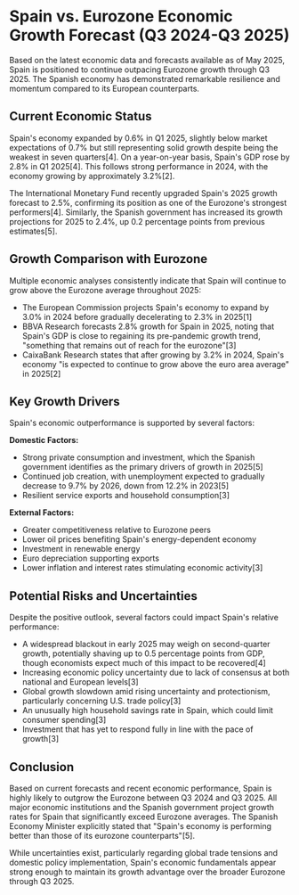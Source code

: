 # Spain vs. Eurozone Economic Growth Forecast (Q3 2024-Q3 2025)

Based on the latest economic data and forecasts available as of May 2025, Spain is positioned to continue outpacing Eurozone growth through Q3 2025. The Spanish economy has demonstrated remarkable resilience and momentum compared to its European counterparts.

## Current Economic Status

Spain's economy expanded by 0.6% in Q1 2025, slightly below market expectations of 0.7% but still representing solid growth despite being the weakest in seven quarters[4]. On a year-on-year basis, Spain's GDP rose by 2.8% in Q1 2025[4]. This follows strong performance in 2024, with the economy growing by approximately 3.2%[2].

The International Monetary Fund recently upgraded Spain's 2025 growth forecast to 2.5%, confirming its position as one of the Eurozone's strongest performers[4]. Similarly, the Spanish government has increased its growth projections for 2025 to 2.4%, up 0.2 percentage points from previous estimates[5].

## Growth Comparison with Eurozone

Multiple economic analyses consistently indicate that Spain will continue to grow above the Eurozone average throughout 2025:

- The European Commission projects Spain's economy to expand by 3.0% in 2024 before gradually decelerating to 2.3% in 2025[1]
- BBVA Research forecasts 2.8% growth for Spain in 2025, noting that Spain's GDP is close to regaining its pre-pandemic growth trend, "something that remains out of reach for the eurozone"[3]
- CaixaBank Research states that after growing by 3.2% in 2024, Spain's economy "is expected to continue to grow above the euro area average" in 2025[2]

## Key Growth Drivers

Spain's economic outperformance is supported by several factors:

**Domestic Factors:**
- Strong private consumption and investment, which the Spanish government identifies as the primary drivers of growth in 2025[5]
- Continued job creation, with unemployment expected to gradually decrease to 9.7% by 2026, down from 12.2% in 2023[5]
- Resilient service exports and household consumption[3]

**External Factors:**
- Greater competitiveness relative to Eurozone peers
- Lower oil prices benefiting Spain's energy-dependent economy
- Investment in renewable energy
- Euro depreciation supporting exports
- Lower inflation and interest rates stimulating economic activity[3]

## Potential Risks and Uncertainties

Despite the positive outlook, several factors could impact Spain's relative performance:

- A widespread blackout in early 2025 may weigh on second-quarter growth, potentially shaving up to 0.5 percentage points from GDP, though economists expect much of this impact to be recovered[4]
- Increasing economic policy uncertainty due to lack of consensus at both national and European levels[3]
- Global growth slowdown amid rising uncertainty and protectionism, particularly concerning U.S. trade policy[3]
- An unusually high household savings rate in Spain, which could limit consumer spending[3]
- Investment that has yet to respond fully in line with the pace of growth[3]

## Conclusion

Based on current forecasts and recent economic performance, Spain is highly likely to outgrow the Eurozone between Q3 2024 and Q3 2025. All major economic institutions and the Spanish government project growth rates for Spain that significantly exceed Eurozone averages. The Spanish Economy Minister explicitly stated that "Spain's economy is performing better than those of its eurozone counterparts"[5].

While uncertainties exist, particularly regarding global trade tensions and domestic policy implementation, Spain's economic fundamentals appear strong enough to maintain its growth advantage over the broader Eurozone through Q3 2025.